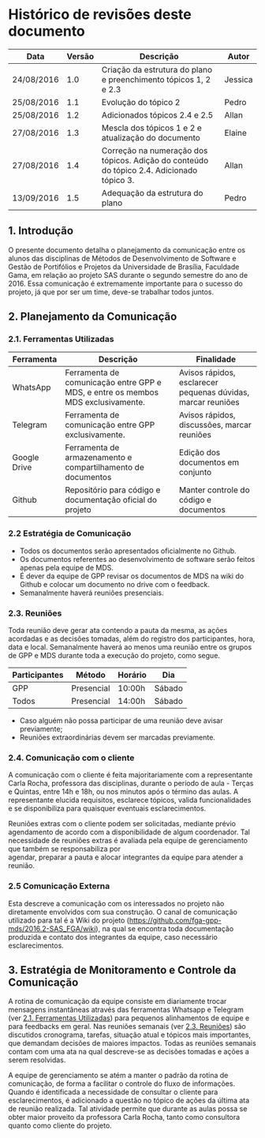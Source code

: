 # Histórico de revisões deste documento

|Data       |Versão|Descrição     |Autor  |
|-----------|------|--------------|-------|
| 24/08/2016| 1.0  | Criação da estrutura do plano e preenchimento tópicos 1, 2 e 2.3| Jessica|
| 25/08/2016| 1.1  | Evolução do tópico 2| Pedro|
| 25/08/2016| 1.2  | Adicionados tópicos 2.4 e 2.5| Allan|
| 27/08/2016| 1.3  | Mescla dos tópicos 1 e 2 e atualização do documento| Elaine|
| 27/08/2016| 1.4  | Correção na numeração dos tópicos. Adição do conteúdo do tópico 2.4. Adicionado tópico 3.| Allan|
| 13/09/2016| 1.5  | Adequação da estrutura do plano| Pedro|

## 1. Introdução
O presente documento detalha o planejamento da comunicação entre os alunos das disciplinas de Métodos de Desenvolvimento de Software e Gestão de Portifólios e Projetos da Universidade de Brasília, Faculdade Gama, em relação ao projeto SAS durante o segundo semestre do ano de 2016. Essa comunicação é extremamente importante para o sucesso do projeto, já que por ser um time, deve-se trabalhar todos juntos.

## 2. Planejamento da Comunicação
### 2.1. Ferramentas Utilizadas

|Ferramenta   |Descrição |Finalidade|
|-------------|----------|----------|
|WhatsApp     |Ferramenta de comunicação entre GPP e MDS, e entre os membos MDS exclusivamente. | Avisos rápidos, esclarecer pequenas dúvidas, marcar reuniões |
|Telegram     |Ferramenta de comunicação entre GPP exclusivamente. | Avisos rápidos, discussões, marcar reuniões |
|Google Drive |Ferramenta de armazenamento e compartilhamento de documentos | Edição dos documentos em conjunto |
|Github       |Repositório para código e documentação oficial do projeto    | Manter controle do código e documentos |

### 2.2 Estratégia de Comunicação
* Todos os documentos serão apresentados oficialmente no Github.
* Os documentos referentes ao desenvolvimento de software serão feitos apenas pela equipe de MDS.
* É dever da equipe de GPP revisar os documentos de MDS na wiki do Github e colocar um documento no drive com o feedback.
* Semanalmente haverá reuniões presenciais.
 
### 2.3. Reuniões
Toda reunião deve gerar ata contendo a pauta da mesma, as ações acordadas e as decisões tomadas, além do registro dos participantes, hora, data e local.
Semanalmente haverá ao menos uma reunião entre os grupos de GPP e MDS durante toda a execução do projeto, como segue.

|Participantes|Método    |Horário|Dia   |
|-------------|----------|-------|------|
|GPP          |Presencial|10:00h |Sábado|
|Todos        |Presencial|14:00h |Sábado|

* Caso alguém não possa participar de uma reunião deve avisar previamente;
* Reuniões extraordinárias devem ser marcadas previamente.

### 2.4. Comunicação com o cliente
A comunicação com o cliente é feita majoritariamente com a representante Carla Rocha, professora das disciplinas, durante o período de aula  - Terças e Quintas, entre 14h e 18h, ou nos minutos após o término das aulas. A representante elucida requisitos, esclarece tópicos, valida funcionalidades e se disponibiliza para quaisquer eventuais esclarecimentos.

Reuniões extras com o cliente podem ser solicitadas, mediante prévio agendamento de acordo com a disponibilidade de algum coordenador. Tal necessidade de reuniões extras é avaliada pela equipe de gerenciamento que também se responsabiliza por  
agendar, preparar a pauta e alocar integrantes da equipe para atender a reunião. 

### 2.5 Comunicação Externa
Esta descreve a comunicação com os interessados no projeto não diretamente envolvidos com sua construção. O canal de comunicação utilizado para tal é a Wiki do projeto (https://github.com/fga-gpp-mds/2016.2-SAS_FGA/wiki), na qual se encontra toda documentação produzida e contato dos integrantes da equipe, caso necessário esclarecimentos.

## 3. Estratégia de Monitoramento e Controle da Comunicação
A rotina de comunicação da equipe consiste em diariamente trocar mensagens instantâneas através das ferramentas Whatsapp e Telegram (ver [2.1. Ferramentas Utilizadas](#21-ferramentas-utilizadas)) para pequenos alinhamentos de equipe e para feedbacks em geral. Nas reuniões semanais (ver [2.3. Reuniões](#23-reuni%C3%B5es)) são discutidos cronograma, tarefas, situação atual e tópicos mais importantes, que demandam decisões de maiores impactos. Todas as reuniões semanais contam com uma ata na qual descreve-se as decisões tomadas e ações a serem resolvidas. 

A equipe de gerenciamento se atém a manter o padrão da rotina de comunicação, de forma a facilitar o controle do fluxo de informações. Quando é identificada a necessidade de consultar o cliente para esclarecimentos, é adicionado a questão no tópico de ações da última ata de reunião realizada. Tal atividade permite que durante as aulas possa se obter maior proveito da professora Carla Rocha, tanto como consultora quanto como cliente do projeto.